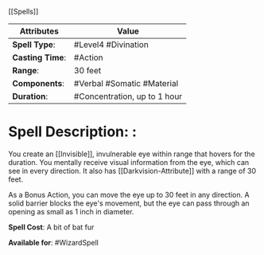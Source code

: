 [[Spells]]

| Attributes        | Value                             |
| ----------------- | --------------------------------- |
| **Spell Type**:   | #Level4 #Divination               |
| **Casting Time**: | #Action                           |
| **Range**:        | 30 feet                           |
| **Components**:   | #Verbal #Somatic #Material        |
| **Duration**:     | #Concentration, up to 1 hour <br> |


# Spell Description: : 
You create an [[Invisible]], invulnerable eye within range that hovers for the duration. You mentally receive visual information from the eye, which can see in every direction. It also has [[Darkvision-Attribute]] with a range of 30 feet.

As a Bonus Action, you can move the eye up to 30 feet in any direction. A solid barrier blocks the eye's movement, but the eye can pass through an opening as small as 1 inch in diameter.

**Spell Cost**: A bit of bat fur

**Available for**: #WizardSpell 